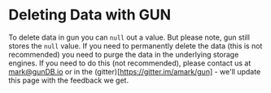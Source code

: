 # Deleting Data with GUN

To delete data in gun you can `null` out a value. But please note, gun still stores the `null` value. If you need to permanently delete the data (this is not recommended) you need to purge the data in the underlying storage engines. If you need to do this (not recommended), please contact us at mark@gunDB.io or in the (gitter)[https://gitter.im/amark/gun] - we'll update this page with the feedback we get.